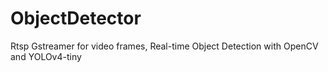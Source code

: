 # ObjectDetector
 Rtsp Gstreamer for video frames, Real-time Object Detection with OpenCV and YOLOv4-tiny
